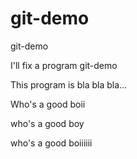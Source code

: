 # git-demo
git-demo

I'll fix a program git-demo

This program is bla bla bla...

Who's a good boii

who's a good boy

who's a good boiiiiii